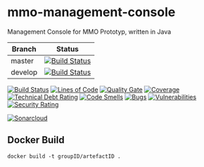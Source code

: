 # mmo-management-console

Management Console for MMO Prototyp, written in Java

Branch|Status
---|---
master|[![Build Status](https://travis-ci.org/MMOPrototyp/mmo-management-console.svg?branch=master)](https://travis-ci.org/MMOPrototyp/mmo-management-console)
develop|[![Build Status](https://travis-ci.org/MMOPrototyp/mmo-management-console.svg?branch=develop)](https://travis-ci.org/MMOPrototyp/mmo-management-console)

[![Build Status](https://travis-ci.org/MMOPrototyp/mmo-management-console.svg?branch=master)](https://travis-ci.org/MMOPrototyp/mmo-management-console)
[![Lines of Code](https://sonarcloud.io/api/project_badges/measure?project=com.jukusoft%3Ammo-management-console&metric=ncloc)](https://sonarcloud.io/dashboard/index/com.jukusoft%3Ammo-management-console) 
[![Quality Gate](https://sonarcloud.io/api/project_badges/measure?project=com.jukusoft%3Ammo-management-console&metric=alert_status)](https://sonarcloud.io/dashboard/index/com.jukusoft%3Ammo-management-console) 
[![Coverage](https://sonarcloud.io/api/project_badges/measure?project=com.jukusoft%3Ammo-management-console&metric=coverage)](https://sonarcloud.io/dashboard/index/com.jukusoft%3Ammo-management-console) 
[![Technical Debt Rating](https://sonarcloud.io/api/project_badges/measure?project=com.jukusoft%3Ammo-management-console&metric=sqale_index)](https://sonarcloud.io/dashboard/index/com.jukusoft%3Ammo-management-console) 
[![Code Smells](https://sonarcloud.io/api/project_badges/measure?project=com.jukusoft%3Ammo-management-console&metric=code_smells)](https://sonarcloud.io/dashboard/index/com.jukusoft%3Ammo-management-console) 
[![Bugs](https://sonarcloud.io/api/project_badges/measure?project=com.jukusoft%3Ammo-management-console&metric=bugs)](https://sonarcloud.io/dashboard/index/com.jukusoft%3Ammo-management-console) 
[![Vulnerabilities](https://sonarcloud.io/api/project_badges/measure?project=com.jukusoft%3Ammo-management-console&metric=vulnerabilities)](https://sonarcloud.io/dashboard/index/com.jukusoft%3Ammo-management-console) 
[![Security Rating](https://sonarcloud.io/api/project_badges/measure?project=com.jukusoft%3Ammo-management-console&metric=security_rating)](https://sonarcloud.io/dashboard/index/com.jukusoft%3Ammo-management-console) 

[![Sonarcloud](https://sonarcloud.io/api/project_badges/quality_gate?project=com.jukusoft%3Ammo-management-console)](https://sonarcloud.io/dashboard?id=com.jukusoft%3Ammo-management-console)

## Docker Build

```shell script
docker build -t groupID/artefactID .
```
